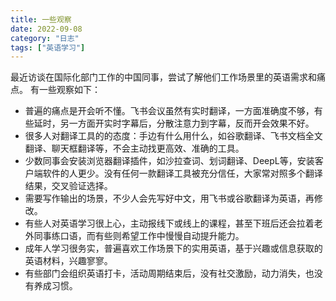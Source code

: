```yaml
---
title: 一些观察
date: 2022-09-08
category: "日志"
tags: ["英语学习"]
---
```


最近访谈在国际化部门工作的中国同事，尝试了解他们工作场景里的英语需求和痛点。
有一些观察如下：
- 普遍的痛点是开会听不懂。飞书会议虽然有实时翻译，一方面准确度不够，有些延时，另一方面开实时字幕后，分散注意力到字幕，反而开会效果不好。
- 很多人对翻译工具的的态度：手边有什么用什么，如谷歌翻译、飞书文档全文翻译、聊天框翻译等，不会主动找更高效、准确的工具。
- 少数同事会安装浏览器翻译插件，如沙拉查词、划词翻译、DeepL等，安装客户端软件的人更少。没有任何一款翻译工具被充分信任，大家常对照多个翻译结果，交叉验证选择。
- 需要写作输出的场景，不少人会先写好中文，用飞书或谷歌翻译为英语，再修改。
- 有些人对英语学习很上心，主动报线下或线上的课程，甚至下班后还会拉着老外同事练口语，而有些则希望工作中慢慢自动提升能力。
- 成年人学习很务实，普遍喜欢工作场景下的实用英语，基于兴趣或信息获取的英语材料，兴趣寥寥。
- 有些部门会组织英语打卡，活动周期结束后，没有社交激励，动力消失，也没有养成习惯。



